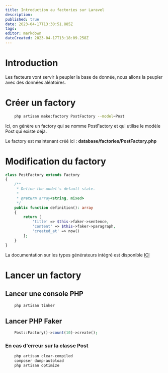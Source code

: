 ```yaml
---
title: Introduction au factories sur Laravel
description: 
published: true
date: 2023-04-17T13:30:51.885Z
tags: 
editor: markdown
dateCreated: 2023-04-17T13:18:09.258Z
---
```


# Introduction
Les facteurs vont servir à peupler la base de donnée, nous allons la peupler avec des données aléatoires.

# Créer un factory
```bash
	php artisan make:factory PostFactory --model=Post
```
Ici, on génère un factory qui se nomme PostFactory et qui utilise le modèle Post qui existe déjà.

Le factory est maintenant créé ici : **database/factories/PostFactory.php**

# Modification du factory
```php
class PostFactory extends Factory
{
    /**
     * Define the model's default state.
     *
     * @return array<string, mixed>
     */
    public function definition(): array
    {
        return [
            'title' => $this->faker->sentence,
            'content' => $this->faker->paragraph,
            'created_at' => now()
        ];
    }
}
```
La documentation sur les types générateurs intégré est disponible [ICI](https://fakerphp.github.io/formatters/)

# Lancer un factory
## Lancer une console PHP
```bash
	php artisan tinker
```
## Lancer PHP Faker
```php
	Post::Factory()->count(10)->create();
```

### En cas d'erreur sur la classe Post
```bash
	php artisan clear-compiled 
	composer dump-autoload
	php artisan optimize
```


